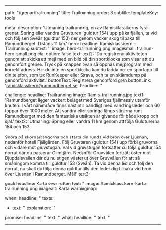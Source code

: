 ---

path: "/grenar/trailrunning"
title: Trailrunning
order: 3
subtitle: 
templateKey: tools

meta: 
  description: 'Utmaning trailrunning, en av Ramisklassikerns fyra grenar. Spring eller vandra Gruvturen (guldtur 154) upp på kalfjällen, ta vid och följ sen Sveån (guldtur 153) ner genom vacker skog tillbaka till Ramundberget. Distans 11 km.'
hero:
  headline: Ramisklassikern – Trailrunning
  subtext: ''
  image: hero-trailrunning.png
  imagesmall: trailrun-hero-small.png
  cta:
    option: false
    text:
    text2: 'Du registrerar aktiviteten genom att skicka ett mejl med en bild på din sportklocka som visar att du genomfört grenen. Tryck på knappen ovan så öppnas mejlprogram med korrekt adress. Har du inte en sportklocka kan du ladda ner en sportapp till din telefon, som tex RunKeeper eller Strava, och ta en skärmdump på genomförd aktivitet.' 
    buttonText: Registrera genomförd gren
    buttonLink: 'ramisklassikern@ramundberget.se'
    headline: ''

challenge:
  headline: Trail&shy;running
  image: Ramis-trailrunning.jpg
  text1: 'Ramundberget ligger vackert beläget med Sveriges fjällmassiv utanför knuten. I vårt närområde finns nästintill oändligt med vandringsleder och 60 toppar över 1000 meter. Att vandra eller springa längs stigarna runt Ramundberget med den fantastiska utsikten är givande för både kropp och själ.' 
  text2: 'Utmaning: Spring eller vandra 11 km genom att följa Guldturerna 154 och 153.<br><br>Snöra på skorna/kängorna och starta din runda vid bron över Ljusnan, nedanför hotell Fjällgården. Följ Gruvturen (guldtur 154) upp förbi gruvorna och vidare mot gruvstugan. Väl vid gruvstugan fortsätter du följa guldtur 154 norrut där du passerar Glimtjärn. Nedanför Gruvvålen fortsätt öster mot Djupdalsvallen där du nu stigen väster ut över Gruvvålen för att så småningom komma till guldtur 153 (Sveån). Ta vid denna led och följ den norrut, nu skall du följa denna guldtur tills den leder dig tillbaka vid bron över Ljusnan i Ramundberget. Mål!'
  text3:

goal:
  headline: Karta över rutten
  text: '' 
  image: Ramisklassikern-karta-trailrunning.png
  imagealt: Karta
  warningmap: 

when:
  headline: ''
  texts:
  - text: ''
    explanation: ''

 
promise:
  headline: ''
  text: ''
what:
  headline: ''
  text: ''

---